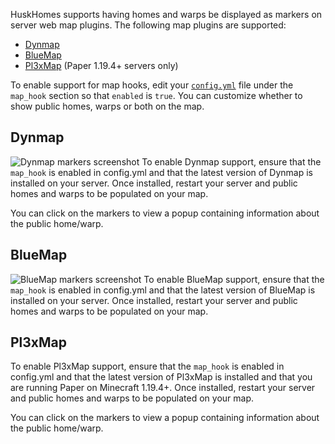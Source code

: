 HuskHomes supports having homes and warps be displayed as markers on server web map plugins. The following map plugins are supported:
* [Dynmap](https://github.com/webbukkit/dynmap)
* [BlueMap](https://github.com/BlueMap-Minecraft/BlueMap)
* [Pl3xMap](https://github.com/BillyGalbreath/Pl3xMap) (Paper 1.19.4+ servers only)

To enable support for map hooks, edit your [`config.yml`](config-files) file under the `map_hook` section so that `enabled` is `true`. You can customize whether to show public homes, warps or both on the map.

## Dynmap
![Dynmap markers screenshot](https://raw.githubusercontent.com/WiIIiam278/HuskHomes2/master/images/dynmap-hook.png)
To enable Dynmap support, ensure that the `map_hook` is enabled in config.yml and that the latest version of Dynmap is installed on your server. Once installed, restart your server and public homes and warps to be populated on your map.

You can click on the markers to view a popup containing information about the public home/warp.

## BlueMap
![BlueMap markers screenshot](https://raw.githubusercontent.com/WiIIiam278/HuskHomes2/master/images/bluemap-hook.png)
To enable BlueMap support, ensure that the `map_hook` is enabled in config.yml and that the latest version of BlueMap is installed on your server. Once installed, restart your server and public homes and warps to be populated on your map.

## Pl3xMap
To enable Pl3xMap support, ensure that the `map_hook` is enabled in config.yml and that the latest version of Pl3xMap is installed and that you are running Paper on Minecraft 1.19.4+. Once installed, restart your server and public homes and warps to be populated on your map.

You can click on the markers to view a popup containing information about the public home/warp.